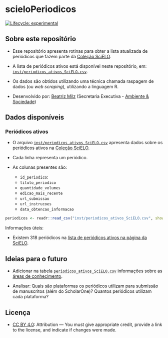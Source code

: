 
<!-- README.md is generated from README.Rmd. Please edit that file -->

# scieloPeriodicos

<!-- badges: start -->

[![Lifecycle:
experimental](https://img.shields.io/badge/lifecycle-experimental-orange.svg)](https://lifecycle.r-lib.org/articles/stages.html#experimental)
<!-- badges: end -->

## Sobre este repositório

- Esse repositório apresenta rotinas para obter a lista atualizada de
  periódicos que fazem parte da [Coleção
  SciELO](https://www.scielo.br/journals/alpha?status=current).

- A lista de periódicos ativos está disponível neste repositório, em:
  [`inst/periodicos_ativos_SciELO.csv`](https://github.com/beatrizmilz/scieloPeriodicos/blob/main/inst/periodicos_ativos_SciELO.csv).

- Os dados são obtidos utilizando uma técnica chamada raspagem de dados
  (ou *web scraping*), utilizando a linguagem R.

- Desenvolvido por: [Beatriz Milz](https://github.com/beatrizmilz)
  (Secretaria Executiva - [Ambiente &
  Sociedade](https://www.scielo.br/asoc))

## Dados disponíveis

### Periódicos ativos

- O arquivo
  [`inst/periodicos_ativos_SciELO.csv`](https://github.com/beatrizmilz/scieloPeriodicos/blob/main/inst/periodicos_ativos_SciELO.csv)
  apresenta dados sobre os periódicos ativos na [Coleção
  SciELO](https://www.scielo.br/journals/alpha?status=current).

- Cada linha representa um periódico.

- As colunas presentes são:

  - `id_periodico`:
  - `titulo_periodico`
  - `quantidade_volumes`
  - `edicao_mais_recente`
  - `url_submissao`
  - `url_instrucoes`
  - `data_obtencao_informacao`

``` r
periodicos <- readr::read_csv("inst/periodicos_ativos_SciELO.csv", show_col_types = FALSE)
```

Informações úteis:

- Existem 318 periódicos na [lista de periódicos ativos na página da
  SciELO](https://www.scielo.br/journals/alpha?status=current).

## Ideias para o futuro

- Adicionar na tabela
  [`periodicos_ativos_SciELO.csv`](https://github.com/beatrizmilz/scieloPeriodicos/blob/main/inst/periodicos_ativos_SciELO.csv)
  informações sobre as [áreas de
  conhecimento](https://www.scielo.br/journals/thematic?status=current&filter=areas).

- Analisar: Quais são plataformas os periódicos utilizam para submissão
  de manuscritos (além do ScholarOne)? Quantos periódicos utilizam cada
  plataforma?

## Licença

- [CC BY 4.0](https://creativecommons.org/licenses/by/4.0/): Attribution
  — You must give appropriate credit, provide a link to the license, and
  indicate if changes were made.
